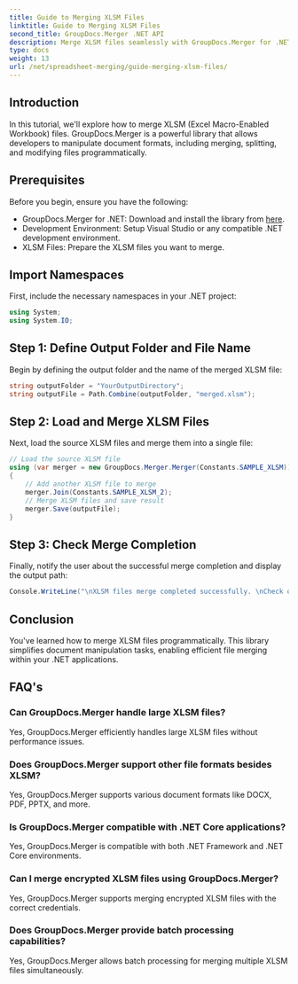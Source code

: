 ```yaml
---
title: Guide to Merging XLSM Files
linktitle: Guide to Merging XLSM Files
second_title: GroupDocs.Merger .NET API
description: Merge XLSM files seamlessly with GroupDocs.Merger for .NET. Efficiently combine Excel workbooks programmatically. Enhance your document manipulation capabilities.
type: docs
weight: 13
url: /net/spreadsheet-merging/guide-merging-xlsm-files/
---
```

## Introduction
In this tutorial, we'll explore how to merge XLSM (Excel Macro-Enabled Workbook) files. GroupDocs.Merger is a powerful library that allows developers to manipulate document formats, including merging, splitting, and modifying files programmatically.
## Prerequisites
Before you begin, ensure you have the following:
- GroupDocs.Merger for .NET: Download and install the library from [here](https://releases.groupdocs.com/merger/net/).
- Development Environment: Setup Visual Studio or any compatible .NET development environment.
- XLSM Files: Prepare the XLSM files you want to merge.

## Import Namespaces
First, include the necessary namespaces in your .NET project:
```csharp
using System;
using System.IO;
```
## Step 1: Define Output Folder and File Name
Begin by defining the output folder and the name of the merged XLSM file:
```csharp
string outputFolder = "YourOutputDirectory";
string outputFile = Path.Combine(outputFolder, "merged.xlsm");
```
## Step 2: Load and Merge XLSM Files
Next, load the source XLSM files and merge them into a single file:
```csharp
// Load the source XLSM file
using (var merger = new GroupDocs.Merger.Merger(Constants.SAMPLE_XLSM))
{
    // Add another XLSM file to merge
    merger.Join(Constants.SAMPLE_XLSM_2);
    // Merge XLSM files and save result
    merger.Save(outputFile);
}
```
## Step 3: Check Merge Completion
Finally, notify the user about the successful merge completion and display the output path:
```csharp
Console.WriteLine("\nXLSM files merge completed successfully. \nCheck output in {0}", outputFolder);
```

## Conclusion
You've learned how to merge XLSM files programmatically. This library simplifies document manipulation tasks, enabling efficient file merging within your .NET applications.

## FAQ's
### Can GroupDocs.Merger handle large XLSM files?
Yes, GroupDocs.Merger efficiently handles large XLSM files without performance issues.
### Does GroupDocs.Merger support other file formats besides XLSM?
Yes, GroupDocs.Merger supports various document formats like DOCX, PDF, PPTX, and more.
### Is GroupDocs.Merger compatible with .NET Core applications?
Yes, GroupDocs.Merger is compatible with both .NET Framework and .NET Core environments.
### Can I merge encrypted XLSM files using GroupDocs.Merger?
Yes, GroupDocs.Merger supports merging encrypted XLSM files with the correct credentials.
### Does GroupDocs.Merger provide batch processing capabilities?
Yes, GroupDocs.Merger allows batch processing for merging multiple XLSM files simultaneously.
